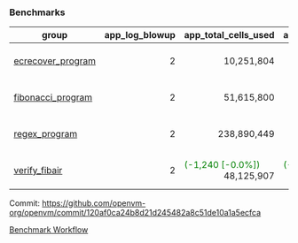 ### Benchmarks
| group | app_log_blowup | app_total_cells_used | app_total_cycles | app_total_proof_time_ms | leaf_log_blowup | leaf_total_cells_used | leaf_total_cycles | leaf_total_proof_time_ms | max_segment_length | instance | alloc |
|---|---|---|---|---|---|---|---|---|---|---|---|
| [ ecrecover_program ](https://github.com/openvm-org/openvm/blob/benchmark-results/benchmarks-pr/1102/individual/ecrecover-120af0ca24b8d21d245482a8c51de10a1a5ecfca.md) | <div style='text-align: right'> 2 </div>  | <div style='text-align: right'> 10,251,804 </div>  | <div style='text-align: right'> 195,066 </div>  | <span style='color: red'>(+15.0 [+0.8%])</span><div style='text-align: right'> 1,892.0 </div>  | <div style='text-align: right'> - </div>  | <div style='text-align: right'> - </div>  | <div style='text-align: right'> - </div>  | <div style='text-align: right'> - </div>  | 1048476 | 64cpu-linux-arm64 | mimalloc |
| [ fibonacci_program ](https://github.com/openvm-org/openvm/blob/benchmark-results/benchmarks-pr/1102/individual/fibonacci-120af0ca24b8d21d245482a8c51de10a1a5ecfca.md) | <div style='text-align: right'> 2 </div>  | <div style='text-align: right'> 51,615,800 </div>  | <div style='text-align: right'> 3,000,274 </div>  | <span style='color: green'>(-25.0 [-0.5%])</span><div style='text-align: right'> 5,503.0 </div>  | <div style='text-align: right'> - </div>  | <div style='text-align: right'> - </div>  | <div style='text-align: right'> - </div>  | <div style='text-align: right'> - </div>  | 1048476 | 64cpu-linux-arm64 | mimalloc |
| [ regex_program ](https://github.com/openvm-org/openvm/blob/benchmark-results/benchmarks-pr/1102/individual/regex-120af0ca24b8d21d245482a8c51de10a1a5ecfca.md) | <div style='text-align: right'> 2 </div>  | <div style='text-align: right'> 238,890,449 </div>  | <div style='text-align: right'> 8,381,808 </div>  | <span style='color: green'>(-325.0 [-1.9%])</span><div style='text-align: right'> 17,163.0 </div>  | <div style='text-align: right'> - </div>  | <div style='text-align: right'> - </div>  | <div style='text-align: right'> - </div>  | <div style='text-align: right'> - </div>  | 1048476 | 64cpu-linux-arm64 | mimalloc |
| [ verify_fibair ](https://github.com/openvm-org/openvm/blob/benchmark-results/benchmarks-pr/1102/individual/verify_fibair-120af0ca24b8d21d245482a8c51de10a1a5ecfca.md) | <div style='text-align: right'> 2 </div>  | <span style='color: green'>(-1,240 [-0.0%])</span><div style='text-align: right'> 48,125,907 </div>  | <span style='color: green'>(-38 [-0.0%])</span><div style='text-align: right'> 397,126 </div>  | <span style='color: green'>(-17.0 [-0.5%])</span><div style='text-align: right'> 3,158.0 </div>  | <div style='text-align: right'> - </div>  | <div style='text-align: right'> - </div>  | <div style='text-align: right'> - </div>  | <div style='text-align: right'> - </div>  | 1048476 | 64cpu-linux-arm64 | mimalloc |


Commit: https://github.com/openvm-org/openvm/commit/120af0ca24b8d21d245482a8c51de10a1a5ecfca

[Benchmark Workflow](https://github.com/openvm-org/openvm/actions/runs/12399637818)
